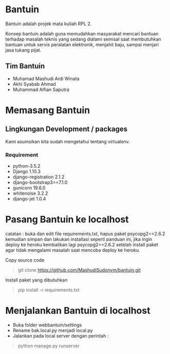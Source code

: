 # Bantuin
Bantuin adalah projek mata kuliah RPL 2.

Konsep bantuin adalah guna memudahkan masyarakat mencari bantuan terhadap masalah teknis yang sedang dialami semisal saat membutuhkan bantuan untuk servis peralatan elektronik, menjahit baju, sampai menjari jasa tukang pijat.

## Tim Bantuin

* Muhamad Mashudi Ardi Winata 
* Akhi Syabab Ahmad
* Muhammad Alfian Saputra

# Memasang Bantuin

## Lingkungan Development / packages

Kami asumsikan kita sudah mengetahui tentang virtualenv.

### Requirement 

* python-3.5.2
* Django 1.10.3
* django-registration 2.1.2
* django-bootstrap3==7.1.0
* gunicorn 19.6.0
* whitenoise 3.2.2
* django-jet 1.0.4

# Pasang Bantuin ke localhost

catatan : buka dan edit file requirements.txt, hapus paket psycopg2==2.6.2 kemudian simpan dan lakukan installasi seperti panduan ini, jika ingin deploy ke heroku kembalikan lagi psycopg2==2.6.2 setelah install paket agar tidak mengalami masalah saat mencoba deploy ke heroku.

Copy source code

> git clone https://github.com/MashudiSudonym/bantuin.git

Install paket yang dibutuhkan

> pip install -r requirements.txt


# Menjalankan Bantuin di localhost

* Buka folder webbantuin/settings
* Rename bak.local.py menjadi local.py
* Jalankan pada local server dengan perintah :

> python manage.py runserver

